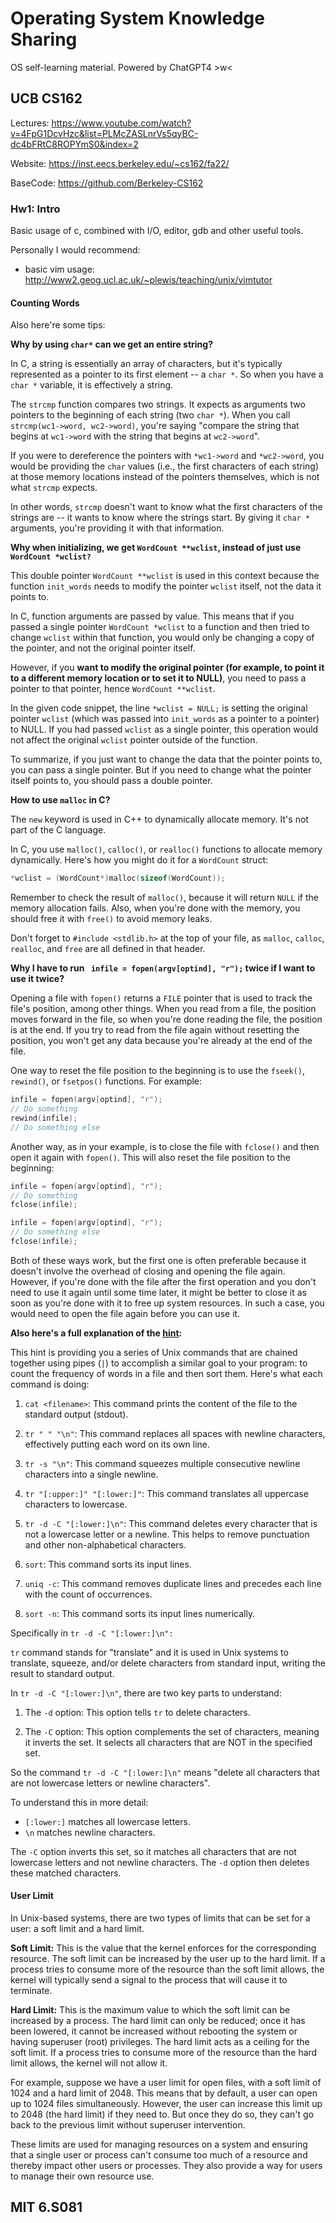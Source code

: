 # Operating System Knowledge Sharing
OS self-learning material. Powered by ChatGPT4 >w<

## UCB CS162

Lectures: https://www.youtube.com/watch?v=4FpG1DcvHzc&list=PLMcZASLnrVs5qyBC-dc4bFRtC8ROPYmS0&index=2

Website: https://inst.eecs.berkeley.edu/~cs162/fa22/

BaseCode: https://github.com/Berkeley-CS162

### Hw1: Intro

Basic usage of c, combined with I/O, editor, gdb and other useful tools.

Personally I would recommend:

* basic vim usage: http://www2.geog.ucl.ac.uk/~plewis/teaching/unix/vimtutor

#### Counting Words

Also here're some tips:

**Why by using `char*` can we get an entire string?**

In C, a string is essentially an array of characters, but it's typically represented as a pointer to its first element -- a `char *`. So when you have a `char *` variable, it is effectively a string.

The `strcmp` function compares two strings. It expects as arguments two pointers to the beginning of each string (two `char *`). When you call `strcmp(wc1->word, wc2->word)`, you're saying "compare the string that begins at `wc1->word` with the string that begins at `wc2->word`".

If you were to dereference the pointers with `*wc1->word` and `*wc2->word`, you would be providing the `char` values (i.e., the first characters of each string) at those memory locations instead of the pointers themselves, which is not what `strcmp` expects.

In other words, `strcmp` doesn't want to know what the first characters of the strings are -- it wants to know where the strings start. By giving it `char *` arguments, you're providing it with that information.



**Why when initializing, we get `WordCount **wclist`, instead of just use `WordCount *wclist?`**

This double pointer `WordCount **wclist` is used in this context because the function `init_words` needs to modify the pointer `wclist` itself, not the data it points to.

In C, function arguments are passed by value. This means that if you passed a single pointer `WordCount *wclist` to a function and then tried to change `wclist` within that function, you would only be changing a copy of the pointer, and not the original pointer itself.

However, if you **want to modify the original pointer (for example, to point it to a different memory location or to set it to NULL)**, you need to pass a pointer to that pointer, hence `WordCount **wclist`.

In the given code snippet, the line `*wclist = NULL;` is setting the original pointer `wclist` (which was passed into `init_words` as a pointer to a pointer) to NULL. If you had passed `wclist` as a single pointer, this operation would not affect the original `wclist` pointer outside of the function.

To summarize, if you just want to change the data that the pointer points to, you can pass a single pointer. But if you need to change what the pointer itself points to, you should pass a double pointer.



**How to use `malloc` in C?**

The `new` keyword is used in C++ to dynamically allocate memory. It's not part of the C language. 

In C, you use `malloc()`, `calloc()`, or `realloc()` functions to allocate memory dynamically. Here's how you might do it for a `WordCount` struct:

```c
*wclist = (WordCount*)malloc(sizeof(WordCount));
```

Remember to check the result of `malloc()`, because it will return `NULL` if the memory allocation fails. Also, when you're done with the memory, you should free it with `free()` to avoid memory leaks.

Don't forget to `#include <stdlib.h>` at the top of your file, as `malloc`, `calloc`, `realloc`, and `free` are all defined in that header.



**Why I have to run ` infile = fopen(argv[optind], "r");` twice if I want to use it twice?**

Opening a file with `fopen()` returns a `FILE` pointer that is used to track the file's position, among other things. When you read from a file, the position moves forward in the file, so when you're done reading the file, the position is at the end. If you try to read from the file again without resetting the position, you won't get any data because you're already at the end of the file.

One way to reset the file position to the beginning is to use the `fseek()`, `rewind()`, or `fsetpos()` functions. For example:

```c
infile = fopen(argv[optind], "r");
// Do something
rewind(infile);
// Do something else
```

Another way, as in your example, is to close the file with `fclose()` and then open it again with `fopen()`. This will also reset the file position to the beginning:

```c
infile = fopen(argv[optind], "r");
// Do something
fclose(infile);

infile = fopen(argv[optind], "r");
// Do something else
fclose(infile);
```

Both of these ways work, but the first one is often preferable because it doesn't involve the overhead of closing and opening the file again. However, if you're done with the file after the first operation and you don't need to use it again until some time later, it might be better to close it as soon as you're done with it to free up system resources. In such a case, you would need to open the file again before you can use it.



**Also here's a full explanation of the [hint](https://cs162.org/static/hw/hw-intro/docs/counting-words/#total-count):**

This hint is providing you a series of Unix commands that are chained together using pipes (`|`) to accomplish a similar goal to your program: to count the frequency of words in a file and then sort them. Here's what each command is doing:

1. `cat <filename>`: This command prints the content of the file to the standard output (stdout).

2. `tr " " "\n"`: This command replaces all spaces with newline characters, effectively putting each word on its own line.

3. `tr -s "\n"`: This command squeezes multiple consecutive newline characters into a single newline.

4. `tr "[:upper:]" "[:lower:]"`: This command translates all uppercase characters to lowercase.

5. `tr -d -C "[:lower:]\n"`: This command deletes every character that is not a lowercase letter or a newline. This helps to remove punctuation and other non-alphabetical characters.

6. `sort`: This command sorts its input lines.

7. `uniq -c`: This command removes duplicate lines and precedes each line with the count of occurrences.

8. `sort -n`: This command sorts its input lines numerically.

Specifically in ` tr -d -C "[:lower:]\n":
 `

`tr` command stands for "translate" and it is used in Unix systems to translate, squeeze, and/or delete characters from standard input, writing the result to standard output. 

In `tr -d -C "[:lower:]\n"`, there are two key parts to understand:

1. The `-d` option: This option tells `tr` to delete characters.

2. The `-C` option: This option complements the set of characters, meaning it inverts the set. It selects all characters that are NOT in the specified set.

So the command `tr -d -C "[:lower:]\n"` means "delete all characters that are not lowercase letters or newline characters". 

To understand this in more detail:

- `[:lower:]` matches all lowercase letters.
- `\n` matches newline characters.

The `-C` option inverts this set, so it matches all characters that are not lowercase letters and not newline characters. The `-d` option then deletes these matched characters.

#### User Limit

In Unix-based systems, there are two types of limits that can be set for a user: a soft limit and a hard limit.

**Soft Limit:** This is the value that the kernel enforces for the corresponding resource. The soft limit can be increased by the user up to the hard limit. If a process tries to consume more of the resource than the soft limit allows, the kernel will typically send a signal to the process that will cause it to terminate.

**Hard Limit:** This is the maximum value to which the soft limit can be increased by a process. The hard limit can only be reduced; once it has been lowered, it cannot be increased without rebooting the system or having superuser (root) privileges. The hard limit acts as a ceiling for the soft limit. If a process tries to consume more of the resource than the hard limit allows, the kernel will not allow it.

For example, suppose we have a user limit for open files, with a soft limit of 1024 and a hard limit of 2048. This means that by default, a user can open up to 1024 files simultaneously. However, the user can increase this limit up to 2048 (the hard limit) if they need to. But once they do so, they can't go back to the previous limit without superuser intervention.

These limits are used for managing resources on a system and ensuring that a single user or process can't consume too much of a resource and thereby impact other users or processes. They also provide a way for users to manage their own resource use.

## MIT 6.S081

